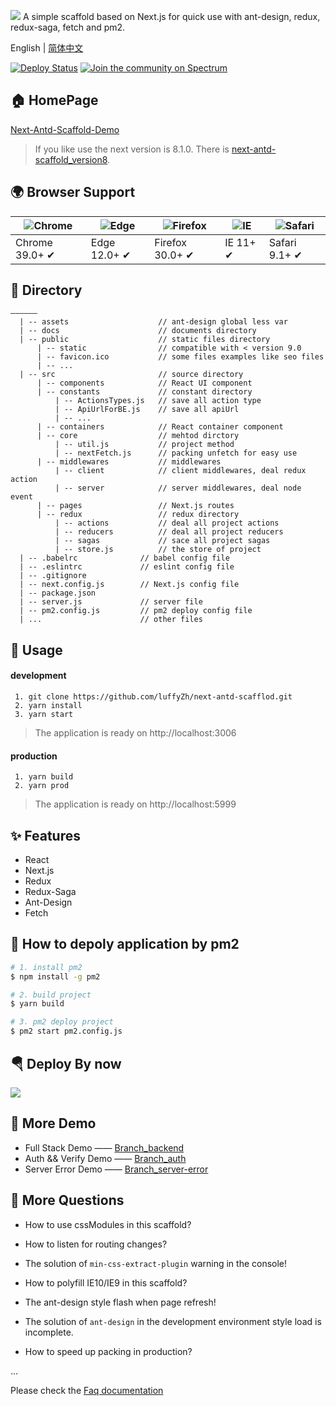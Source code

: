 ![](https://user-gold-cdn.xitu.io/2019/1/26/16889da2c2c4c0ac?imageView2/1/w/1304/h/734/q/85/interlace/1)
A simple scaffold based on Next.js for quick use with ant-design, redux, redux-saga, fetch and pm2.

English | [简体中文](./README_zh_CN.md)

[![Deploy Status](https://circleci.com/gh/zeit/now-desktop.svg?style=shield)](https://next-antd-scaffold.luffyzh.now.sh/)
[![Join the community on Spectrum](https://withspectrum.github.io/badge/badge.svg)](https://spectrum.chat/zeit)

## 🏠 HomePage

[Next-Antd-Scaffold-Demo](https://next-antd-scaffold.luffyzh.now.sh/)

> If you like use the next version is 8.1.0. There is [next-antd-scaffold_version8](https://github.com/luffyZh/next-antd-scaffold/tree/v1.0).

## 🌍 Browser Support

| ![Chrome](https://raw.github.com/alrra/browser-logos/master/src/chrome/chrome_48x48.png) | ![Edge](https://raw.github.com/alrra/browser-logos/master/src/edge/edge_48x48.png) | ![Firefox](https://raw.github.com/alrra/browser-logos/master/src/firefox/firefox_48x48.png) | ![IE](https://raw.github.com/alrra/browser-logos/master/src/archive/internet-explorer_9-11/internet-explorer_9-11_48x48.png) | ![Safari](https://raw.github.com/alrra/browser-logos/master/src/safari/safari_48x48.png) |
| ---------------------------------------------------------------------------------------- | ---------------------------------------------------------------------------------- | ------------------------------------------------------------------------------------------- | ---------------------------------------------------------------------------------------------------------------------------- | ---------------------------------------------------------------------------------------- |
| Chrome 39.0+ ✔                                                                           | Edge 12.0+ ✔                                                                       | Firefox 30.0+ ✔                                                                             | IE 11+ ✔                                                                                                                     | Safari 9.1+ ✔                                                                            |

## 📁 Directory

```
——————
  | -- assets                    // ant-design global less var
  | -- docs                      // documents directory
  | -- public                    // static files directory
      | -- static                // compatible with < version 9.0
      | -- favicon.ico           // some files examples like seo files
      | -- ...
  | -- src                       // source directory
      | -- components            // React UI component
      | -- constants             // constant directory
          | -- ActionsTypes.js   // save all action type
          | -- ApiUrlForBE.js    // save all apiUrl
          | -- ...
      | -- containers            // React container component
      | -- core                  // mehtod dirctory
          | -- util.js           // project method
          | -- nextFetch.js      // packing unfetch for easy use
      | -- middlewares           // middlewares
          | -- client            // client middlewares, deal redux action
          | -- server            // server middlewares, deal node event
      | -- pages                 // Next.js routes
      | -- redux                 // redux directory
          | -- actions           // deal all project actions
          | -- reducers          // deal all project reducers
          | -- sagas             // sace all project sagas
          | -- store.js          // the store of project
  | -- .babelrc              // babel config file
  | -- .eslintrc             // eslint config file
  | -- .gitignore
  | -- next.config.js        // Next.js config file
  | -- package.json
  | -- server.js             // server file
  | -- pm2.config.js         // pm2 deploy config file
  | ...                      // other files
```

## 📖 Usage

#### development

```
 1. git clone https://github.com/luffyZh/next-antd-scafflod.git
 2. yarn install
 3. yarn start
```

> The application is ready on http://localhost:3006

#### production

```
 1. yarn build
 2. yarn prod
```

> The application is ready on http://localhost:5999

## ✨ Features

- React
- Next.js
- Redux
- Redux-Saga
- Ant-Design
- Fetch

## 🔨 How to depoly application by pm2

```bash
# 1. install pm2
$ npm install -g pm2

# 2. build project
$ yarn build

# 3. pm2 deploy project
$ pm2 start pm2.config.js
```

## 🪂 Deploy By now

<a target='__blank' href='https://zeit.co/now'><img src='https://avatars3.githubusercontent.com/in/8329?s=60&u=35934eb25f938206da3c68530ac900e2717abbc3&v=4' /></a>

## 💐 More Demo

- Full Stack Demo —— [Branch_backend](https://github.com/luffyZh/next-antd-scaffold/tree/backend)
- Auth && Verify Demo —— [Branch_auth](https://github.com/luffyZh/next-antd-scaffold/tree/auth)
- Server Error Demo —— [Branch_server-error](https://github.com/luffyZh/next-antd-scaffold/tree/server-error)

## 🤔️ More Questions

- How to use cssModules in this scaffold?

- How to listen for routing changes?

- The solution of `min-css-extract-plugin` warning in the console!

- How to polyfill IE10/IE9 in this scaffold?

- The ant-design style flash when page refresh!

- The solution of `ant-design` in the development environment style load is incomplete.

- How to speed up packing in production?

...

Please check the [Faq documentation](./docs/FAQ.md)
